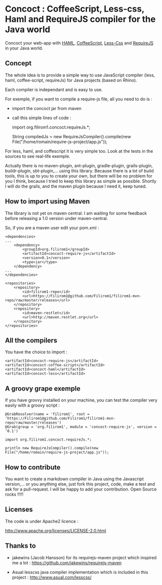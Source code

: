 Concoct : CoffeeScript, Less-css, Haml and RequireJS compiler for the Java world
================================================================================

Concoct your web-app with [HAML](http://haml-lang.com/), [CoffeeScript](http://jashkenas.github.com/coffee-script/), [Less-Css](http://lesscss.org/) and [RequireJS](http://requirejs.org/) in your Java world.


Concept
-------

The whole idea is to provide a simple way to use JavaScript compiler (less, haml, coffee-script, requireJs) for Java projects (based on Rhino).

Each compiler is independant and is easy to use.

For exemple, if you want to compile a require-js file, all you need to do is : 
  - import the concoct jar from maven
  - call this simple lines of code : 

    import org.filirom1.concoct.requireJs.*;
    
    String compiledJs = new RequireJsCompiler().compile(new File("/home/romain/require-js-project/app.js"));


For less, haml, and coffescript it is very simple too. Look at the tests in the sources to see real-life exemple.


Actually there is no maven-plugin, ant-plugin, gradle-plugin, grails-plugin, buildr-plugin, sbt-plugin,... using this library. Because there is a lot of build tools, this is up to you to create your own, but there will be no problem for you I think, because I tried to keep this library as simple as possible.
Shortly I will do the grails, and the maven plugin because I need it, keep tuned.



How to import using Maven
-------------------------

The library is not yet on maven central. I am waiting for some feedback before releasing a 1.0 version under maven-central.

So, if you are a maven user edit your pom.xml : 

    <dependencies>
    ...
        <dependency>
            <groupId>org.filirom1</groupId>
            <artifactId>concoct-require-js</artifactId>
            <version>0.1</version>
            <type>jar</type>
        </dependency>
    ...
    </dependencies>

    <repositories>
        <repository>
            <id>filirom1-repo</id>
            <url>https://Filirom1@github.com/Filirom1/filirom1-mvn-repo/raw/master/releases</url>
        </repository>
        <repository>
            <id>maven-restlet</id>
            <url>http://maven.restlet.org</url>
        </repository>
    </repositories>



All the compilers
-----------------

You have the choice to import : 

    <artifactId>concoct-require-js</artifactId>
    <artifactId>concoct-coffee-script</artifactId>
    <artifactId>concoct-haml</artifactId>
    <artifactId>concoct-less</artifactId> 


A groovy grape exemple
----------------------

If you have grovvy installed on your machine, you can test the compiler very easily with a groovy script : 

    @GrabResolver(name = 'filirom1', root = 'https://Filirom1@github.com/Filirom1/filirom1-mvn-repo/raw/master/releases')
    @Grab(group = 'org.filirom1', module = 'concoct-require-js', version = '0.1')

    import org.filirom1.concoct.requireJs.*;

    println new RequireJsCompiler().compile(new File("/home/romain/require-js-project/app.js"));


How to contribute
-----------------

You want to create a markdown compiler in Java using the Javascript version,... or you anything else, just fork this project, code, make a test and ask for a pull-request.
I will be happy to add your contribution. Open Source rocks !!!!!


Licenses
--------
The code is under Apache2 licence : 

<http://www.apache.org/licenses/LICENSE-2.0.html>


Thanks to
---------

 - jakewins (Jacob Hansson) for its requirejs-maven project which inspired me a lot :
<https://github.com/jakewins/requirejs-maven>

 - Asual lesscss java compiler implementation which is included in this project :
<http://www.asual.com/lesscss/>
